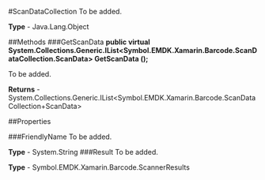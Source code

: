 #ScanDataCollection
To be added.

**Type** - Java.Lang.Object

##Methods
###GetScanData
**public virtual System.Collections.Generic.IList<Symbol.EMDK.Xamarin.Barcode.ScanDataCollection.ScanData> GetScanData ();**

To be added.


**Returns** - System.Collections.Generic.IList<Symbol.EMDK.Xamarin.Barcode.ScanDataCollection+ScanData>

##Properties

###FriendlyName
To be added.

**Type** - System.String
###Result
To be added.

**Type** - Symbol.EMDK.Xamarin.Barcode.ScannerResults


